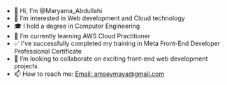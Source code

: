 - 👋 Hi, I’m @Maryama_Abdullahi
- 👀 I’m interested in Web development and Cloud technology
- 🎓 I hold a degree in Computer Engineering
- 🌱 I’m currently learning AWS Cloud Practitioner
- ✅ I've successfully completed my training in Meta Front-End Developer Professional Certificate
- 💞️ I’m looking to collaborate on exciting front-end web development projects
- 📫 How to reach me: [Email: amseymaya@gmail.com](mailto:amseymaya@gmail.com)


<!---
Maya-Sey/Maya-Sey is a ✨ special ✨ repository because its `README.md` (this file) appears on your GitHub profile.
You can click the Preview link to take a look at your changes.
--->
